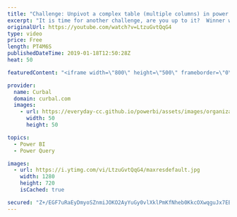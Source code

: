 ```yaml
---
title: "Challenge: Unpivot a complex table (multiple columns) in power query"
excerpt: "It is time for another challenge, are you up to it?  Winner will get my mouse mat: https://curbal.com/product/joins-mouse-mat-by-curbal  If you want to try it yourself, you will find the files on the github page: https://github.com/ruthpozuelo/PQ-Challenge-unpivot  Then you can check the solution and"
originalUrl: https://youtube.com/watch?v=LtzuGvtQqG4
type: video
price: Free
length: PT4M6S
publishedDateTime: 2019-01-18T12:50:28Z
heat: 50

featuredContent: "<iframe width=\"800\" height=\"500\" frameborder=\"0\" src=\"https://www.youtube.com/embed/LtzuGvtQqG4\" allow=\"accelerometer; autoplay; encrypted-media; gyroscope; picture-in-picture\" allowfullscreen></iframe>"

provider:
  name: Curbal
  domain: curbal.com
  images:
    - url: https://everyday-cc.github.io/powerbi/assets/images/organizations/curbal.com-50x50.jpg
      width: 50
      height: 50

topics:
  - Power BI
  - Power Query

images:
  - url: https://i.ytimg.com/vi/LtzuGvtQqG4/maxresdefault.jpg
    width: 1280
    height: 720
    isCached: true

secured: "Z+/EGF7uRaEyDmyoSZnmiJOKO2AyYuGy0vlXklPmKfNheb0KkcOXwqguJx7EBdePrj9HNV4ufxVCTqMRVwmq/gS0sF+e8vPc1ovrONwTRSiVbkpVfujqOL1q/QRl7jXHrrAMkkpG88OOSOgb02YY/jgxD7dIacHCBIzbUz7GD6n9EV/0r95XWQZsXzN6jJznHYS8Cam5z5zEfy0iyk/Swz+OMbPB4xBVhF1pnh6jfzcumoeC7abl/Bd8vJnyBc9sUBC03YNIrmN4c2a72+JMongvehtVk7/ZO1pES70CqT7dRFeUWgOrLpY0xSX224E6Jvsq0Qsj2O1K/s3wqYiaicscL+8Va/EVih/msXTD8mYKsdkGJ3UzkfvrfiQM6pCZHKN/VgA55bxSlBQ2R/sYSBPvyj8ECAlvDRCDIFHc5is=;P6sf242zO10M5w7Vvg2hnA=="
---
```


